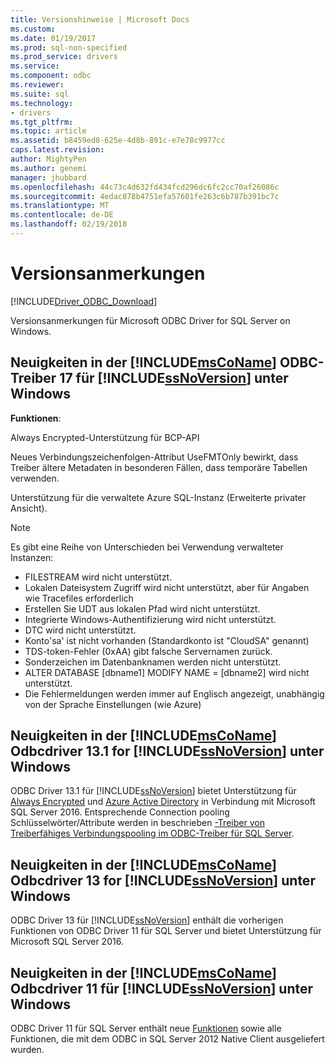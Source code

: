 ```yaml
---
title: Versionshinweise | Microsoft Docs
ms.custom: 
ms.date: 01/19/2017
ms.prod: sql-non-specified
ms.prod_service: drivers
ms.service: 
ms.component: odbc
ms.reviewer: 
ms.suite: sql
ms.technology:
- drivers
ms.tgt_pltfrm: 
ms.topic: article
ms.assetid: b8459ed8-625e-4d8b-891c-e7e78c9977cc
caps.latest.revision: 
author: MightyPen
ms.author: genemi
manager: jhubbard
ms.openlocfilehash: 44c73c4d632fd434fcd296dc6fc2cc70af26086c
ms.sourcegitcommit: 4edac878b4751efa57601fe263c6b787b391bc7c
ms.translationtype: MT
ms.contentlocale: de-DE
ms.lasthandoff: 02/19/2018
---
```

# <a name="release-notes"></a>Versionsanmerkungen
[!INCLUDE[Driver_ODBC_Download](../../../includes/driver_odbc_download.md)]

  Versionsanmerkungen für Microsoft ODBC Driver for SQL Server on Windows.  

## <a name="whats-new-in-the-includemsconameincludesmsconamemdmd-odbc-driver-17-for-includessnoversionincludesssnoversionmdmd-on-windows"></a>Neuigkeiten in der [!INCLUDE[msCoName](../../../includes/msconame_md.md)] ODBC-Treiber 17 für [!INCLUDE[ssNoVersion](../../../includes/ssnoversion_md.md)] unter Windows

**Funktionen**:

Always Encrypted-Unterstützung für BCP-API

Neues Verbindungszeichenfolgen-Attribut UseFMTOnly bewirkt, dass Treiber ältere Metadaten in besonderen Fällen, dass temporäre Tabellen verwenden.

Unterstützung für die verwaltete Azure SQL-Instanz (Erweiterte privater Ansicht). 
> [!NOTE]
> Es gibt eine Reihe von Unterschieden bei Verwendung verwalteter Instanzen:
> -   FILESTREAM wird nicht unterstützt. 
> -   Lokalen Dateisystem Zugriff wird nicht unterstützt, aber für Angaben wie Tracefiles erforderlich 
> -   Erstellen Sie UDT aus lokalen Pfad wird nicht unterstützt. 
> -   Integrierte Windows-Authentifizierung wird nicht unterstützt. 
> -   DTC wird nicht unterstützt. 
> -   Konto'sa' ist nicht vorhanden (Standardkonto ist "CloudSA" genannt)
> -   TDS-token-Fehler (0xAA) gibt falsche Servernamen zurück.
> -   Sonderzeichen im Datenbanknamen werden nicht unterstützt. 
> -   ALTER DATABASE [dbname1] MODIFY NAME = [dbname2] wird nicht unterstützt.
> -   Die Fehlermeldungen werden immer auf Englisch angezeigt, unabhängig von der Sprache Einstellungen (wie Azure) 
  
## <a name="whats-new-in-the-includemsconameincludesmsconamemdmd-odbc-driver-131-for-includessnoversionincludesssnoversionmdmd-on-windows"></a>Neuigkeiten in der [!INCLUDE[msCoName](../../../includes/msconame_md.md)] Odbcdriver 13.1 for [!INCLUDE[ssNoVersion](../../../includes/ssnoversion_md.md)] unter Windows  
 ODBC Driver 13.1 für [!INCLUDE[ssNoVersion](../../../includes/ssnoversion_md.md)] bietet Unterstützung für [Always Encrypted](../../../connect/odbc/using-always-encrypted-with-the-odbc-driver.md) und [Azure Active Directory](../../../connect/odbc/using-azure-active-directory.md) in Verbindung mit Microsoft SQL Server 2016.  Entsprechende Connection pooling Schlüsselwörter/Attribute werden in beschrieben [-Treiber von Treiberfähiges Verbindungspooling im ODBC-Treiber für SQL Server](../../../connect/odbc/windows/driver-aware-connection-pooling-in-the-odbc-driver-for-sql-server.md).

 ## <a name="whats-new-in-the-includemsconameincludesmsconamemdmd-odbc-driver-13-for-includessnoversionincludesssnoversionmdmd-on-windows"></a>Neuigkeiten in der [!INCLUDE[msCoName](../../../includes/msconame_md.md)] Odbcdriver 13 for [!INCLUDE[ssNoVersion](../../../includes/ssnoversion_md.md)] unter Windows  
 ODBC Driver 13 für [!INCLUDE[ssNoVersion](../../../includes/ssnoversion_md.md)] enthält die vorherigen Funktionen von ODBC Driver 11 für SQL Server und bietet Unterstützung für Microsoft SQL Server 2016.

## <a name="whats-new-in-the-includemsconameincludesmsconamemdmd-odbc-driver-11-for-includessnoversionincludesssnoversionmdmd-on-windows"></a>Neuigkeiten in der [!INCLUDE[msCoName](../../../includes/msconame_md.md)] Odbcdriver 11 für [!INCLUDE[ssNoVersion](../../../includes/ssnoversion_md.md)] unter Windows  
 ODBC Driver 11 für SQL Server enthält neue [Funktionen](./features-of-the-microsoft-odbc-driver-for-sql-server-on-windows.md) sowie alle Funktionen, die mit dem ODBC in SQL Server 2012 Native Client ausgeliefert wurden.  
